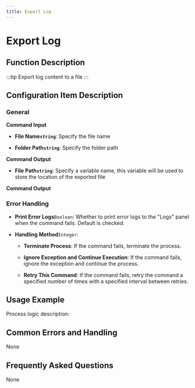 ```yaml
---
title: Export Log
---
```


# Export Log

## Function Description

:::tip 
Export log content to a file
:::

## Configuration Item Description

### General

**Command Input**

- **File Name`string`**: Specify the file name

- **Folder Path`string`**: Specify the folder path


**Command Output**

- **File Path`string`**: Specify a variable name, this variable will be used to store the location of the exported file


**Command Output**

### Error Handling

- **Print Error Logs**`Boolean`: Whether to print error logs to the "Logs" panel when the command fails. Default is checked. 

- **Handling Method**`Integer`:

    - **Terminate Process**: If the command fails, terminate the process.

    - **Ignore Exception and Continue Execution**: If the command fails, ignore the exception and continue the process.

    - **Retry This Command**: If the command fails, retry the command a specified number of times with a specified interval between retries.

## Usage Example

Process logic description:

## Common Errors and Handling

None

## Frequently Asked Questions

None

